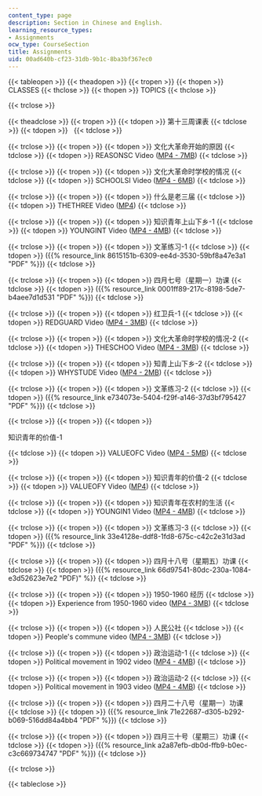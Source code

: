 ```yaml
---
content_type: page
description: Section in Chinese and English.
learning_resource_types:
- Assignments
ocw_type: CourseSection
title: Assignments
uid: 00ad640b-cf23-31db-9b1c-8ba3bf367ec0
---
```


{{< tableopen >}}
{{< theadopen >}}
{{< tropen >}}
{{< thopen >}}
CLASSES
{{< thclose >}}
{{< thopen >}}
TOPICS
{{< thclose >}}

{{< trclose >}}

{{< theadclose >}}
{{< tropen >}}
{{< tdopen >}}
第十三周课表
{{< tdclose >}}
{{< tdopen >}}
 
{{< tdclose >}}

{{< trclose >}}
{{< tropen >}}
{{< tdopen >}}
文化大革命开始的原因
{{< tdclose >}}
{{< tdopen >}}
REASONSC Video ([MP4 - 7MB](http://www.archive.org/download/MIT21F.106S03/REASONSC-220k.mp4))
{{< tdclose >}}

{{< trclose >}}
{{< tropen >}}
{{< tdopen >}}
文化大革命时学校的情况
{{< tdclose >}}
{{< tdopen >}}
SCHOOLSI Video ([MP4 - 6MB](http://www.archive.org/download/MIT21F.106S03/SCHOOLSI-220k.mp4))
{{< tdclose >}}

{{< trclose >}}
{{< tropen >}}
{{< tdopen >}}
什么是老三届
{{< tdclose >}}
{{< tdopen >}}
THETHREE Video ([MP4](http://www.archive.org/download/MIT21F.106S03/THETHREE-220k.mp4))
{{< tdclose >}}

{{< trclose >}}
{{< tropen >}}
{{< tdopen >}}
知识青年上山下乡-1
{{< tdclose >}}
{{< tdopen >}}
YOUNGINT Video ([MP4 - 4MB](http://www.archive.org/download/MIT21F.106S03/YOUNGINT-220k.mp4))
{{< tdclose >}}

{{< trclose >}}
{{< tropen >}}
{{< tdopen >}}
文革练习-1
{{< tdclose >}}
{{< tdopen >}}
({{% resource_link 8615151b-6309-ee4d-3530-59bf8a47e3a1 "PDF" %}})
{{< tdclose >}}

{{< trclose >}}
{{< tropen >}}
{{< tdopen >}}
四月七号（星期一）功课
{{< tdclose >}}
{{< tdopen >}}
({{% resource_link 0001ff89-217c-8198-5de7-b4aee7d1d531 "PDF" %}})
{{< tdclose >}}

{{< trclose >}}
{{< tropen >}}
{{< tdopen >}}
红卫兵-1
{{< tdclose >}}
{{< tdopen >}}
REDGUARD Video ([MP4 - 3MB](http://www.archive.org/download/MIT21F.106S03/REDGUARD-220k.mp4))
{{< tdclose >}}

{{< trclose >}}
{{< tropen >}}
{{< tdopen >}}
文化大革命时学校的情况-2
{{< tdclose >}}
{{< tdopen >}}
THESCHOO Video ([MP4 - 3MB](http://www.archive.org/download/MIT21F.106S03/THESCHOO-220k.mp4))
{{< tdclose >}}

{{< trclose >}}
{{< tropen >}}
{{< tdopen >}}
知青上山下乡-2
{{< tdclose >}}
{{< tdopen >}}
WHYSTUDE Video ([MP4 - 2MB](http://www.archive.org/download/MIT21F.106S03/WHYSTUDE-220k.mp4))
{{< tdclose >}}

{{< trclose >}}
{{< tropen >}}
{{< tdopen >}}
文革练习-2
{{< tdclose >}}
{{< tdopen >}}
({{% resource_link e734073e-5404-f29f-a146-37d3bf795427 "PDF" %}})
{{< tdclose >}}

{{< trclose >}}
{{< tropen >}}
{{< tdopen >}}


知识青年的价值-1


{{< tdclose >}}
{{< tdopen >}}
VALUEOFC Video ([MP4 - 5MB](http://www.archive.org/download/MIT21F.106S03/VALUEOFC-220k.mp4))
{{< tdclose >}}

{{< trclose >}}
{{< tropen >}}
{{< tdopen >}}
知识青年的价值-2
{{< tdclose >}}
{{< tdopen >}}
VALUEOFY Video ([MP4](http://www.archive.org/download/MIT21F.106S03/VALUEOFY-220k.mp4))
{{< tdclose >}}

{{< trclose >}}
{{< tropen >}}
{{< tdopen >}}
知识青年在农村的生活
{{< tdclose >}}
{{< tdopen >}}
YOUNGIN1 Video ([MP4 - 4MB](http://www.archive.org/download/MIT21F.106S03/YOUNGIN1-220k.mp4))
{{< tdclose >}}

{{< trclose >}}
{{< tropen >}}
{{< tdopen >}}
文革练习-3
{{< tdclose >}}
{{< tdopen >}}
({{% resource_link 33e4128e-ddf8-1fd8-675c-c42c2e31d3ad "PDF" %}})
{{< tdclose >}}

{{< trclose >}}
{{< tropen >}}
{{< tdopen >}}
四月十八号（星期五）功课
{{< tdclose >}}
{{< tdopen >}}
({{% resource_link 66d97541-80dc-230a-1084-e3d52623e7e2 "PDF)" %}}
{{< tdclose >}}

{{< trclose >}}
{{< tropen >}}
{{< tdopen >}}
1950-1960 经历
{{< tdclose >}}
{{< tdopen >}}
Experience from 1950-1960 video ([MP4 - 3MB](http://www.archive.org/download/MIT21F.106S03/Experience_from_1950-19601-80k.mp4))
{{< tdclose >}}

{{< trclose >}}
{{< tropen >}}
{{< tdopen >}}
人民公社
{{< tdclose >}}
{{< tdopen >}}
People's commune video ([MP4 - 3MB](http://www.archive.org/download/MIT21F.106S03/Peoples_commune01-80k.mp4))
{{< tdclose >}}

{{< trclose >}}
{{< tropen >}}
{{< tdopen >}}
政治运动-1
{{< tdclose >}}
{{< tdopen >}}
Political movement in 1902 video ([MP4 - 4MB](http://www.archive.org/download/MIT21F.106S03/Political_movement_in_1902-80k.mp4))
{{< tdclose >}}

{{< trclose >}}
{{< tropen >}}
{{< tdopen >}}
政治运动-2
{{< tdclose >}}
{{< tdopen >}}
Political movement in 1903 video ([MP4 - 4MB](http://www.archive.org/download/MIT21F.106S03/Political_movement_in_1903-80k.mp4))
{{< tdclose >}}

{{< trclose >}}
{{< tropen >}}
{{< tdopen >}}
四月二十八号（星期一）功课
{{< tdclose >}}
{{< tdopen >}}
({{% resource_link 71e22687-d305-b292-b069-516dd84a4bb4 "PDF" %}})
{{< tdclose >}}

{{< trclose >}}
{{< tropen >}}
{{< tdopen >}}
四月三十号（星期三）功课
{{< tdclose >}}
{{< tdopen >}}
({{% resource_link a2a87efb-db0d-ffb9-b0ec-c3c669734747 "PDF" %}})
{{< tdclose >}}

{{< trclose >}}

{{< tableclose >}}